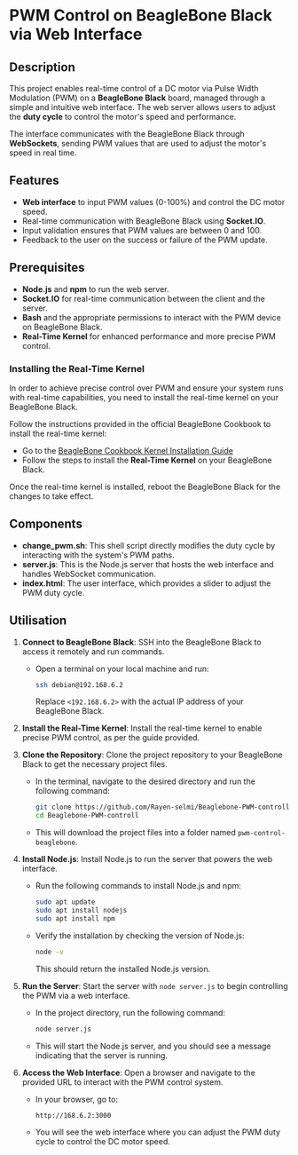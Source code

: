 # PWM Control on BeagleBone Black via Web Interface

## Description

This project enables real-time control of a DC motor via Pulse Width Modulation (PWM) on a **BeagleBone Black** board, managed through a simple and intuitive web interface. The web server allows users to adjust the **duty cycle** to control the motor's speed and performance.

The interface communicates with the BeagleBone Black through **WebSockets**, sending PWM values that are used to adjust the motor's speed in real time.

## Features

- **Web interface** to input PWM values (0-100%) and control the DC motor speed.
- Real-time communication with BeagleBone Black using **Socket.IO**.
- Input validation ensures that PWM values are between 0 and 100.
- Feedback to the user on the success or failure of the PWM update.

## Prerequisites


- **Node.js** and **npm** to run the web server.
- **Socket.IO** for real-time communication between the client and the server.
- **Bash** and the appropriate permissions to interact with the PWM device on BeagleBone Black.
- **Real-Time Kernel** for enhanced performance and more precise PWM control.

### Installing the Real-Time Kernel

In order to achieve precise control over PWM and ensure your system runs with real-time capabilities, you need to install the real-time kernel on your BeagleBone Black.

Follow the instructions provided in the official BeagleBone Cookbook to install the real-time kernel:

- Go to the [BeagleBone Cookbook Kernel Installation Guide](https://docs.beagleboard.org/books/beaglebone-cookbook/07kernel/kernel.html)
- Follow the steps to install the **Real-Time Kernel** on your BeagleBone Black.

Once the real-time kernel is installed, reboot the BeagleBone Black for the changes to take effect.

## Components

- **change_pwm.sh**: This shell script directly modifies the duty cycle by interacting with the system's PWM paths.
- **server.js**: This is the Node.js server that hosts the web interface and handles WebSocket communication.
- **index.html**: The user interface, which provides a slider to adjust the PWM duty cycle.

## Utilisation

1. **Connect to BeagleBone Black**: SSH into the BeagleBone Black to access it remotely and run commands.
   - Open a terminal on your local machine and run:
     ```bash
     ssh debian@192.168.6.2
     ```
     Replace `<192.168.6.2>` with the actual IP address of your BeagleBone Black.

2. **Install the Real-Time Kernel**: Install the real-time kernel to enable precise PWM control, as per the guide provided.

3. **Clone the Repository**: Clone the project repository to your BeagleBone Black to get the necessary project files.
   - In the terminal, navigate to the desired directory and run the following command:
     ```bash
     git clone https://github.com/Rayen-selmi/Beaglebone-PWM-controll.git
     cd Beaglebone-PWM-controll
     ```
   - This will download the project files into a folder named `pwm-control-beaglebone`.

4. **Install Node.js**: Install Node.js to run the server that powers the web interface.
   - Run the following commands to install Node.js and npm:
     ```bash
     sudo apt update
     sudo apt install nodejs
     sudo apt install npm
     ```
   - Verify the installation by checking the version of Node.js:
     ```bash
     node -v
     ```
     This should return the installed Node.js version.

5. **Run the Server**: Start the server with `node server.js` to begin controlling the PWM via a web interface.
   - In the project directory, run the following command:
     ```bash
     node server.js
     ```
   - This will start the Node.js server, and you should see a message indicating that the server is running.

6. **Access the Web Interface**: Open a browser and navigate to the provided URL to interact with the PWM control system.
   - In your browser, go to:
     ```
     http://168.6.2:3000
     ```
   - You will see the web interface where you can adjust the PWM duty cycle to control the DC motor speed.
